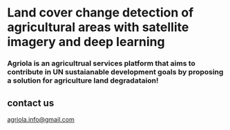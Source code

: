 # Land cover change detection of agricultural areas with satellite imagery and deep learning	

### Agriola is an agricultrual services platform that aims to contribute in UN sustaianable development goals by proposing a solution for agriculture land degradataion!

## contact us
agriola.info@gmail.com

